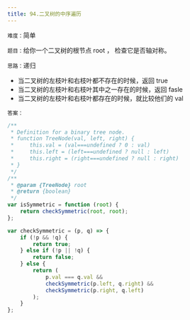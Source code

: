 ```yaml
---
title: 94.二叉树的中序遍历
---
```


`难度：`简单

`题目：`给你一个二叉树的根节点 root ， 检查它是否轴对称。

`思路：`递归

-   当二叉树的左枝叶和右枝叶都不存在的时候，返回 true
-   当二叉树的左枝叶和右枝叶其中之一存在的时候，返回 fasle
-   当二叉树的左枝叶和右枝叶都存在的时候，就比较他们的 val

`答案：`

```js
/**
 * Definition for a binary tree node.
 * function TreeNode(val, left, right) {
 *     this.val = (val===undefined ? 0 : val)
 *     this.left = (left===undefined ? null : left)
 *     this.right = (right===undefined ? null : right)
 * }
 */
/**
 * @param {TreeNode} root
 * @return {boolean}
 */
var isSymmetric = function (root) {
	return checkSymmetric(root, root);
};

var checkSymmetric = (p, q) => {
	if (!p && !q) {
		return true;
	} else if (!p || !q) {
		return false;
	} else {
		return (
			p.val === q.val &&
			checkSymmetric(p.left, q.right) &&
			checkSymmetric(p.right, q.left)
		);
	}
};
```
